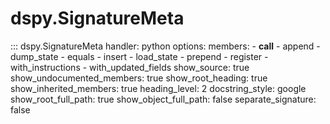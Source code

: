 # dspy.SignatureMeta

::: dspy.SignatureMeta
    handler: python
    options:
        members:
            - __call__
            - append
            - dump_state
            - equals
            - insert
            - load_state
            - prepend
            - register
            - with_instructions
            - with_updated_fields
        show_source: true
        show_undocumented_members: true
        show_root_heading: true
        show_inherited_members: true
        heading_level: 2
        docstring_style: google
        show_root_full_path: true
        show_object_full_path: false
        separate_signature: false
